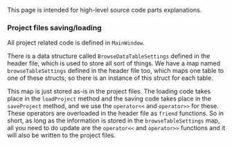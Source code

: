 This page is intended for high-level source code parts explanations.

### Project files saving/loading

All project related code is defined in `MainWindow`.

There is a data structure called `BrowseDataTableSettings` defined in the header file, which is used to store all sort of things. We have a map named `browseTableSettings` defined in the header file too, which maps one table to one of these structs; so there is an instance of this struct for each table.

This map is just stored as-is in the project files. The loading code takes place in the `loadProject` method and the saving code takes place in the `saveProject` method, and we use the `operator<<` and `operator>>` for these. These operators are overloaded in the header file as `friend` functions. So in short, as long as the information is stored in the `browseTableSettings` map, all you need to do update are the `operator<<` and `operator>>` functions and it will also be written to the project files.
